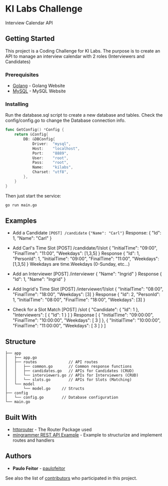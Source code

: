 # KI Labs Challenge

Interview Calendar API

## Getting Started

This project is a Coding Challenge for KI Labs. The purpose is to create an API to manage an interview calendar with 2 roles (Interviewers and Candidates)

### Prerequisites

* [Golang](https://golang.org/) - Golang Website
* [MySQL](https://www.mysql.com/) - MySQL Website

### Installing

Run the database.sql script to create a new database and tables.
Check the config/config.go to change the Database connection info.
```go
func GetConfig() *Config {
	return &Config{
		DB: &DBConfig{
			Driver:  "mysql",
			Host:    "localhost",
			Port:    "8889",
			User:    "root",
			Pass:    "root",
			Name:    "kilabs",
			Charset: "utf8",
		},
	}
}
```
Then just start the service:

```bash
go run main.go
```

## Examples

* Add a Candidate
`[POST] /candidate`
`{"Name": "Carl"}`
Response:
{
    "Id": 1,
    "Name": "Carl"
}

* Add Carl's Time Slot
[POST] /candidate/1/slot
{
    "InitialTime": "09:00",
    "FinalTime": "11:00",
    "Weekdays": [1,3,5]
}
Response
{
    "Id": 1,
    "PersonId": 1,
    "InitialTime": "09:00",
    "FinalTime": "11:00",
    "Weekdays": [1,3,5]
}
Weekdays are time.Weekdays (0-Sunday, etc...)

* Add an Interviewer
[POST] /interviewer
{
    "Name": "Ingrid"
}
Response
{
    "Id": 1,
    "Name": "Ingrid"
}

* Add Ingrid's Time Slot
[POST] /interviewer/1/slot
{
    "InitialTime": "08:00",
    "FinalTime": "18:00",
    "Weekdays": [3]
}
Response
{
    "Id": 2,
    "PersonId": 1,
    "InitialTime": "08:00",
    "FinalTime": "18:00",
    "Weekdays": [3]
}

* Check for a Slot Match
[POST] /slot
{
    "Candidate": {
        "Id": 1
    },
    "Interviewers": [
        {
            "Id": 1
        }
    ]
}
Response
[
    {
        "InitialTime": "09:00:00",
        "FinalTime": "10:00:00",
        "Weekdays": [
            3
        ]
    },
    {
        "InitialTime": "10:00:00",
        "FinalTime": "11:00:00",
        "Weekdays": [
            3
        ]
    }
]

## Structure
```
├── app
│   ├── app.go
│   ├── routes              // API routes
│   │   ├── common.go       // Common response functions
│   │   ├── candidates.go   // APIs for Candidates (CRUD)
│   │   └── interviewers.go // APIs for Interviewers (CRUD)
│   │   └── slots.go        // APIs for Slots (Matching)
│   └── model
│       └── model.go     // Structs
├── config
│   └── config.go        // Database configuration
└── main.go
```

## Built With

* [httprouter](https://github.com/julienschmidt/httprouter) - The Router Package used
* [mingrammer REST API Example](https://github.com/mingrammer/go-todo-rest-api-example) - Example to structurize and implement routes and handlers

## Authors

* **Paulo Feitor** - [paulofeitor](https://github.com/paulofeitor)

See also the list of [contributors](https://github.com/your/project/contributors) who participated in this project.
